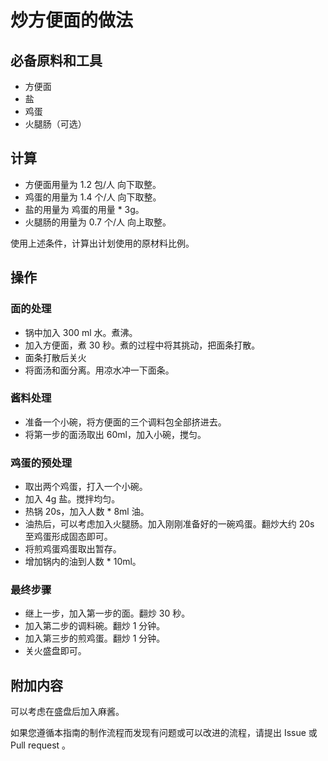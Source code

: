# 炒方便面的做法

## 必备原料和工具

* 方便面
* 盐
* 鸡蛋
* 火腿肠（可选）

## 计算

* 方便面用量为 1.2 包/人 向下取整。
* 鸡蛋的用量为 1.4 个/人 向下取整。
* 盐的用量为 鸡蛋的用量 * 3g。
* 火腿肠的用量为 0.7 个/人 向上取整。

使用上述条件，计算出计划使用的原材料比例。

## 操作

### 面的处理

* 锅中加入 300 ml 水。煮沸。
* 加入方便面，煮 30 秒。煮的过程中将其挑动，把面条打散。
* 面条打散后关火
* 将面汤和面分离。用凉水冲一下面条。

### 酱料处理

* 准备一个小碗，将方便面的三个调料包全部挤进去。
* 将第一步的面汤取出 60ml，加入小碗，搅匀。

### 鸡蛋的预处理

* 取出两个鸡蛋，打入一个小碗。
* 加入 4g 盐。搅拌均匀。
* 热锅 20s，加入人数 * 8ml 油。
* 油热后，可以考虑加入火腿肠。加入刚刚准备好的一碗鸡蛋。翻炒大约 20s 至鸡蛋形成固态即可。
* 将煎鸡蛋鸡蛋取出暂存。
* 增加锅内的油到人数 * 10ml。

### 最终步骤

* 继上一步，加入第一步的面。翻炒 30 秒。
* 加入第二步的调料碗。翻炒 1 分钟。
* 加入第三步的煎鸡蛋。翻炒 1 分钟。
* 关火盛盘即可。

## 附加内容

可以考虑在盛盘后加入麻酱。

如果您遵循本指南的制作流程而发现有问题或可以改进的流程，请提出 Issue 或 Pull request 。
